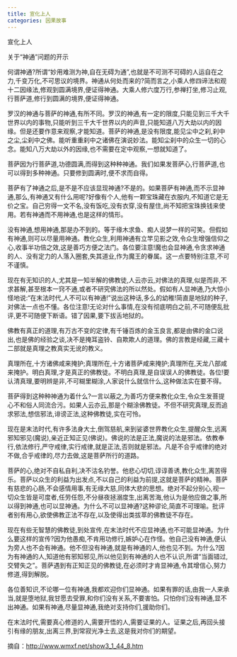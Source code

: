 ```yaml
---
title: 宣化上人
categories: 因果故事
---
```


	   
	   
宣化上人

关于“神通”问题的开示

何谓神通?所谓“妙用难测为神,自在无碍为通”,也就是不可测不可碍的人运自在之力,千变万化,不可思议的境界。神通从何处而来的?简而言之,小乘人修四谛法和观十二因缘法,修观到圆满境界,便证得神通。大乘人修六度万行,参禅打坐,修习止观,行菩萨道,修行到圆满的境界,便证得神通。

罗汉的神通与菩萨的神通,有所不同。罗汉的神通,有一定的限度,只能见到三千大千世界以内的事物,只能听到三千大千世界以内的声音,只能知道八万大劫以内的因缘。但是还要作意来观察,才能知道。菩萨的神通,是没有限度,能见尘中之刹,刹中之尘,尘刹中之佛。能听重重刹中之诸佛在演说妙法。能知尘刹中的众生一切的心念。能知八万大劫以外的因缘,也不需要在定中观察,一想就知道了。

菩萨因为行菩萨道,功德圆满,而得到这种种神通。我们如果发菩萨心,行菩萨道,也可以得到多种神通。只要修到圆满时,便不求而自得。

菩萨有了神通之后,是不是不应该显现神通?不是的。如果菩萨有神通,而不示显神通,那么,有神通又有什么用呢?好像有个人,他有一颗宝珠藏在衣服内,不知道它是无价之宝。自己穷得一文不名,没有饭吃,没有衣穿,没有屋住,尚不知把宝珠换钱来使用。若有神通而不用神通,也是这样的情形。

没有神通,想用神通,那是办不到的。等于缘木求鱼、痴人说梦一样的可笑。但假如有神通,则可以尽量用神通。教化众生,利用神通有立竿见影之效,令众生增强信仰之心,收事半功倍之效,这是善巧方便之法门。各位要注意!魔也会显神通,令贪求神通的人、没有定力的人落入圈套,失其道业,作为魔王的眷属。这一点要特别注意,不可不谨慎。

现在有无知识的人,尤其是一知半解的佛教徒,人云亦云,对佛法的真理,似是而非,不求甚解,甚至根本一窍不通,或者不研究佛法的所以然处。假如有人显神通,乃大惊小怪地说:“在末法时代,人不可以有神通!”说出这种话,多么的幼稚!简直是地狱的种子,对佛法一点也不懂。各位注意!无论对什么事情,在没有彻底明白之前,不可随便乱批评,更不可随便下断语。错了因果,要下拔舌地狱的。

佛教有真正的道理,有万古不变的定律,有千锤百炼的金玉良言,都是由佛的金口说出,也是佛的经验之谈,决不是掩耳盗铃、自欺欺人的道理。佛的言教是经藏,三藏十二部就是真理之教真实无讹的教义。

真理所在,十方诸佛咸来掩护;真理所在,十方诸菩萨咸来掩护;真理所在,天龙八部咸来掩护。明白真理,才是真正的佛教徒。不明白真理,是自误误人的佛教徒。各位!要认清真理,要明辨是非,不可糊里糊涂,人家说什么就信什么,这种做法实在要不得。

菩萨得到这种种神通为着什么?一言以蔽之,为善巧方便来教化众生,令众生发菩提心不和俗人同流合污。如果人云亦云,那是个糊涂佛教徒。不但不研究真理,反而追求邪法,想信邪法,诽谤正法,这种佛教徒,实在可怜。

现在是末法时代,有许多法身大士,倒驾慈航,来到娑婆世界教化众生,提醒众生,远离邪知邪见(魔说),亲近正知正见(佛说)。佛说的法是正法,魔说的法是邪法。依教奉行,依法修行,严守戒律,实行戒律,就是正法,否则就是邪法。凡是不合乎戒律的绝对不做,合乎戒律的,尽力去做,这是菩萨所行的道路。

菩萨的心,绝对不自私自利,决不沽名钓誉。他悲心切切,谆谆善诱,教化众生,离苦得乐。菩萨以众生的利益为出发点,不以自己的利益为前提,这就是菩萨的精神。菩萨有慈悲的心肠,不会感情用事,有无缘大慈,同体大悲的思想。绝对不起分别心,视一切众生皆是可度者,任劳任怨,不分昼夜拯溺度生,出离苦海,他认为是他应做之事,所以得到神通,也可以显神通。为什么不可以显神通?这种谬论,简直不可理喻。批评者别有用心,欲使佛教正法不存在,以及使得出类拔萃的佛教徒不存在。

现在有些无智慧的佛教徒,到处宣传,在末法时代不应显神通,也不可能显神通。为什么要这样的宣传?因为他愚痴,不肯用功修行,嫉妒心在作怪。他自己没有神通,便认为旁人也不会有神通。他不但没有神通,就是有神通的人,他也见不到。为什么?因为有神通的人,知道他有邪知邪见,所以他见到有神通的人也不认识,所谓“当面错过,交臂失之”。菩萨遇到有正知正见的佛教徒,在必须时才肯显神通,令其增信心,努力修道,得到解脱。

各位善知识,不论哪一位有神通,我都欢迎你们显神通。如果有罪的话,由我一人来承当,就是堕地狱,我甘愿去受罪,和你们没有关系,不要害怕。只怕你们没有神通,显不出神通。如果有神通,尽量显神通,我绝对支持你们,援助你们。

在末法时代,需要真心修道的人,需要开悟的人,需要证果的人。证果之后,再回头接引有缘的朋友,出离三界,到常寂光净土去,这是我对你们的期望。


摘自：http://www.wmxf.net/show3_1_44_8.htm